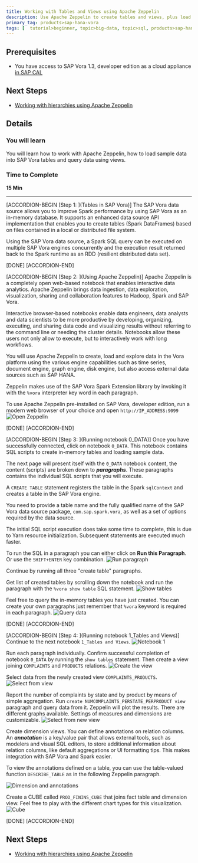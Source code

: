 ```yaml
---
title: Working with Tables and Views using Apache Zeppelin
description: Use Apache Zeppelin to create tables and views, plus load sample data from files
primary_tag: products>sap-hana-vora
tags: [  tutorial>beginner, topic>big-data, topic>sql, products>sap-hana-vora ]
---
```


## Prerequisites  
 - You have access to SAP Vora 1.3, developer edition as a cloud appliance [in SAP CAL](http://www.sap.com/developer/how-tos/2017/02/vora-cal-setup.html)


## Next Steps
 - [Working with hierarchies using Apache Zeppelin](http://www.sap.com/developer/tutorials/vora-cal-zeppelin2.html)

## Details
### You will learn  
You will learn how to work with Apache Zeppelin, how to load sample data into SAP Vora tables and query data using views.

### Time to Complete
**15 Min**

---

[ACCORDION-BEGIN [Step 1: ](Tables in SAP Vora)]
The SAP Vora data source allows you to improve Spark performance by using SAP Vora as an in-memory database. It supports an enhanced data source API implementation that enables you to create tables (Spark DataFrames) based on files contained in a local or distributed file system.

Using the SAP Vora data source, a Spark SQL query can be executed on multiple SAP Vora engines concurrently and the execution result returned back to the Spark runtime as an RDD (resilient distributed data set).


[DONE]
[ACCORDION-END]

[ACCORDION-BEGIN [Step 2: ](Using Apache Zeppelin)]
Apache Zeppelin is a completely open web-based notebook that enables interactive data analytics. Apache Zeppelin brings data ingestion, data exploration, visualization, sharing and collaboration features to Hadoop, Spark and SAP Vora.

Interactive browser-based notebooks enable data engineers, data analysts and data scientists to be more productive by developing, organizing, executing, and sharing data code and visualizing results without referring to the command line or needing the cluster details. Notebooks allow these users not only allow to execute, but to interactively work with long workflows.

You will use Apache Zeppelin to create, load and explore data in the Vora platform using the various engine capabilities such as time series, document engine, graph engine, disk engine, but also access external data sources such as SAP HANA.

Zeppelin makes use of the SAP Vora Spark Extension library by invoking it with the `%vora` interpreter key word in each paragraph.  

To use Apache Zeppelin pre-installed on SAP Vora, developer edition, run a modern web browser of your choice and open `http://IP_ADDRESS:9099`
![Open Zeppelin](zep0_01.jpg)


[DONE]
[ACCORDION-END]


[ACCORDION-BEGIN [Step 3: ](Running notebook 0_DATA)]
Once you have successfully connected, click on notebook `0_DATA`. This notebook contains SQL scripts to create in-memory tables and loading sample data.

The next page will present itself with the `0_DATA` notebook content, the content (scripts) are broken down to ___paragraphs___. These paragraphs contains the individual SQL scripts that you will execute.

A `CREATE TABLE` statement registers the table in the Spark `sqlContext` and creates a table in the SAP Vora engine.

You need to provide a table name and the fully qualified name of the SAP Vora data source package, `com.sap.spark.vora`, as well as a set of options required by the data source.

The initial SQL script execution does take some time to complete, this is due to Yarn resource initialization. Subsequent statements are executed much faster.

To run the SQL in a paragraph you can either click on **Run this Paragraph**. Or use the `SHIFT+ENTER` key combination.
![Run paragraph](zep0_02.jpg)

Continue by running all three "create table" paragraphs.

Get list of created tables by scrolling down the notebook and run the paragraph with the `%vora show table` SQL statement.
![Show tables](zep0_03.jpg)

Feel free to query the in-memory tables you have just created. You can create your own paragraphs just remember that `%vora` keyword is required in each paragraph.
![Query data](zep0_04.jpg)

[DONE]
[ACCORDION-END]

[ACCORDION-BEGIN [Step 4: ](Running notebook 1_Tables and Views)]
Continue to the next notebook `1_Tables and Views`.
![Notebook 1](zep0_05.jpg)

Run each paragraph individually. Confirm successful completion of notebook `0_DATA` by running the `show tables` statement. Then create a view joining `COMPLAINTS` and `PRODUCTS` relations.
![Create the view](zep0_06.jpg)

Select data from the newly created view `COMPLAINTS_PRODUCTS`.
![Select from view](zep0_07.jpg)

Report the number of complaints by state and by product by means of simple aggregation. Run `create NUMCOMPLAINTS_PERSTATE_PERPRODUCT view` paragraph and query data from it. Zeppelin will plot the results. There are different graphs available. Settings of measures and dimensions are customizable.
![Select from new view](zep0_08.jpg)

Create dimension views. You can define annotations on relation columns. An ___annotation___ is a key/value pair that allows external tools, such as modelers and visual SQL editors, to store additional information about relation columns, like default aggregations or UI formatting tips. This makes integration with SAP Vora and Spark easier.

To view the annotations defined on a table, you can use the table-valued function `DESCRIBE_TABLE` as in the following Zeppelin paragraph.

![Dimension and annotations](zep0_09.jpg)

Create a CUBE called `PROD_FININS_CUBE` that joins fact table and dimension view. Feel free to play with the different chart types for this visualization.
![Cube](zep0_10.jpg)

[DONE]
[ACCORDION-END]


## Next Steps
- [Working with hierarchies using Apache Zeppelin](http://www.sap.com/developer/tutorials/vora-cal-zeppelin2.html)
